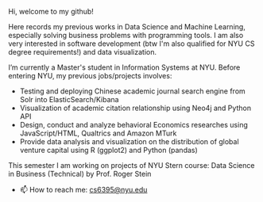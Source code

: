 Hi, welcome to my github!

Here records my previous works in Data Science and Machine Learning, especially solving business problems with programming tools. I am also very interested in software development (btw I'm also qualified for NYU CS degree requirements!) and data visualization. 

I’m currently a Master's student in Information Systems at NYU.
Before entering NYU, my previous jobs/projects involves:

<ul>
  <li> Testing and deploying Chinese academic journal search engine from Solr into ElasticSearch/Kibana
  <li> Visualization of academic citation relationship using Neo4j and Python API
  <li> Design, conduct and analyze behavioral Economics researches using JavaScript/HTML, Qualtrics and Amazon MTurk
  <li> Provide data analysis and visualization on the distribution of global venture capital using R (ggplot2) and Python (pandas)
</ul>

This semester I am working on projects of NYU Stern course: Data Science in Business (Technical) by Prof. Roger Stein 
- 📫 How to reach me: cs6395@nyu.edu

<!---
ChunTingShen/ChunTingShen is a ✨ special ✨ repository because its `README.md` (this file) appears on your GitHub profile.
You can click the Preview link to take a look at your changes.
--->
